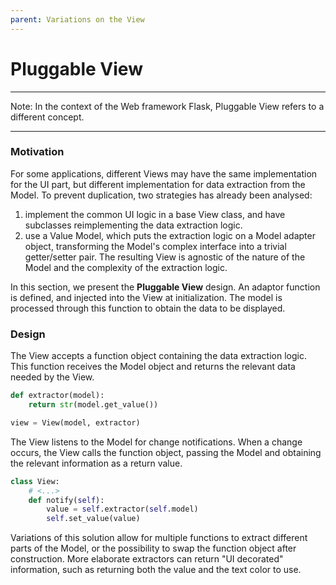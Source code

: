 ```yaml
---
parent: Variations on the View
---
```

# Pluggable View

-----

Note: In the context of the Web framework Flask, Pluggable View refers to a different concept.

-----

### Motivation

For some applications, different Views may have the same implementation for 
the UI part, but different implementation for data extraction from the Model.
To prevent duplication, two strategies has already been analysed:

1. implement the common UI logic in a base View class, and have subclasses 
   reimplementing the data extraction logic.
2. use a Value Model, which puts the extraction logic on a Model adapter object, 
   transforming the Model's complex interface into a trivial getter/setter pair. 
   The resulting View is agnostic of the nature of the Model and the complexity 
   of the extraction logic.

In this section, we present the **Pluggable View** design. An adaptor function
is defined, and injected into the View at initialization. The model is processed
through this function to obtain the data to be displayed.

### Design

The View accepts a function object containing the data extraction logic. This
function receives the Model object and returns the relevant data needed by the
View.

```python
def extractor(model):
    return str(model.get_value())

view = View(model, extractor)
```

The View listens to the Model for change notifications. When a change occurs,
the View calls the function object, passing the Model and obtaining the relevant
information as a return value.

```python
class View:
    # <...>
    def notify(self):
        value = self.extractor(self.model)
        self.set_value(value)
```

Variations of this solution allow for multiple functions to extract 
different parts of the Model, or the possibility to swap the function 
object after construction. More elaborate extractors can return 
"UI decorated" information, such as returning both the value and the text 
color to use.
